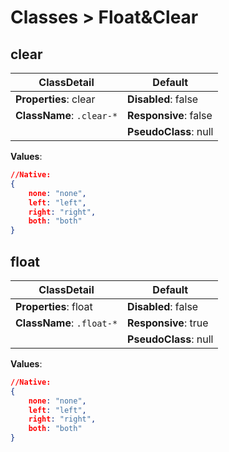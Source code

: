 # Classes > Float&Clear

## clear

| ClassDetail                   | Default               |
| ----------------------------- | --------------------- |
| **Properties**: clear         | **Disabled**: false   |
| **ClassName**: ```.clear-*``` | **Responsive**: false |
|                               | **PseudoClass**: null |

**Values**:

```json
//Native:
{	
    none: "none",
    left: "left",
    right: "right",
    both: "both"
}
```

## float

| ClassDetail                   | Default               |
| ----------------------------- | --------------------- |
| **Properties**: float         | **Disabled**: false   |
| **ClassName**: ```.float-*``` | **Responsive**: true  |
|                               | **PseudoClass**: null |

**Values**:

```json
//Native:
{	
    none: "none",
    left: "left",
    right: "right",
    both: "both"
}
```

## 